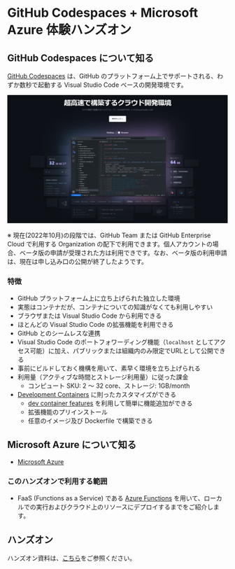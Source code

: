 # GitHub Codespaces + Microsoft Azure 体験ハンズオン

## GitHub Codespaces について知る

[GitHub Codespaces](https://github.co.jp/features/codespaces) は、GitHub のプラットフォーム上でサポートされる、わずか数秒で起動する Visual Studio Code ベースの開発環境です。

![GitHub Codespaces - 超高速で構築するクラウド開発環境](./docs/images/github-codespaces_hero.png)

※ 現在(2022年10月)の段階では、GitHub Team または GitHub Enterprise Cloud で利用する Organization の配下で利用できます。個人アカウントの場合、ベータ版の申請が受理された方は利用できです。なお、ベータ版の利用申請は、現在は申し込み口の公開が終了したようです。

### 特徴

- GitHub プラットフォーム上に立ち上げられた独立した環境
- 実態はコンテナだが、コンテナについての知識がなくても利用しやすい
- ブラウザまたは Visual Studio Code から利用できる
- ほとんどの Visual Studio Code の拡張機能を利用できる
- GitHub とのシームレスな連携
- Visual Studio Code のポートフォワーディング機能（`localhost` としてアクセス可能）に加え、パブリックまたは組織内のみ限定でURLとして公開できる
- 事前にビルドしておく機構を用いて、素早く環境を立ち上げられる
- 利用量（アクティブな時間とストレージ利用量）に従った課金
  - コンピュート SKU: 2 ～ 32 core、ストレージ: 1GB/month
- [Development Containers](https://containers.dev/) に則ったカスタマイズができる
  - [dev container features](https://containers.dev/features) を利用して簡単に機能追加ができる
  - 拡張機能のプリインストール
  - 任意のイメージ及び Dockerfile で構築できる


## Microsoft Azure について知る

- [Microsoft Azure](https://azure.microsoft.com/ja-jp/)

### このハンズオンで利用する範囲

- FaaS (Functions as a Service) である [Azure Functions](https://learn.microsoft.com/ja-jp/azure/azure-functions/functions-overview) を用いて、ローカルでの実行およびクラウド上のリソースにデプロイするまでをご紹介します。

## ハンズオン

ハンズオン資料は、[こちら](./docs/self-paced-hands-on.md)をご参照ください。

